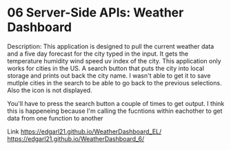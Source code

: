 # 06 Server-Side APIs: Weather Dashboard

Description: This application is designed to pull the current weather data and a five day forecast for the city typed in the input. It gets the temperature humidity wind speed uv index of the city. This application only works for cities in the US.  A search button that puts the city into local storage and prints out back the city name. I wasn't able to get it to save mutlple cities in the search to be able to go back to the previous selections. Also the icon is not displayed.

You'll have to press the search button a couple of times to get output. I think this is happeneing because I'm calling the fucntions within eachother to get data from one function to another

Link
https://edgarl21.github.io/WeatherDashboard_EL/
https://edgarl21.github.io/WeatherDashboard_6/
